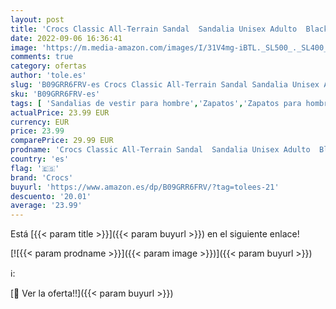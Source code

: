 ```yaml
---
layout: post
title: 'Crocs Classic All-Terrain Sandal  Sandalia Unisex Adulto  Black  37/38 EU'
date: 2022-09-06 16:36:41
image: 'https://m.media-amazon.com/images/I/31V4mg-iBTL._SL500_._SL400_.jpg'
comments: true
category: ofertas
author: 'tole.es'
slug: 'B09GRR6FRV-es Crocs Classic All-Terrain Sandal Sandalia Unisex Adulto...'
sku: 'B09GRR6FRV-es'
tags: [ 'Sandalias de vestir para hombre','Zapatos','Zapatos para hombre','Zapatos y complementos','crocs','sandalia','🇪🇸', ]
actualPrice: 23.99 EUR
currency: EUR
price: 23.99
comparePrice: 29.99 EUR
prodname: 'Crocs Classic All-Terrain Sandal  Sandalia Unisex Adulto  Black  37/38 EU'
country: 'es'
flag: '🇪🇸'
brand: 'Crocs'
buyurl: 'https://www.amazon.es/dp/B09GRR6FRV/?tag=tolees-21'
descuento: '20.01'
average: '23.99'
---
```


Está [{{< param title >}}]({{< param buyurl >}}) en el siguiente enlace!

[![{{< param prodname >}}]({{< param image >}})]({{< param buyurl >}})

ℹ️:


[🛒 Ver la oferta!!]({{< param buyurl >}})
